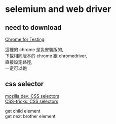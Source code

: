 # selemium and web driver

## need to download

[Chrome for Testing](https://googlechromelabs.github.io/chrome-for-testing/)

這裡的 chrome 是免安裝版的,  
下載相同版本的 chrome 跟 chromedriver,  
直接設定路徑,  
一定可以跑

## css selector

[mozilla dev: CSS selectors](https://developer.mozilla.org/en-US/docs/Web/CSS/CSS_selectors)  
[CSS-tricks: CSS selectors](https://css-tricks.com/css-selectors/)

get child element  
get next brother element
